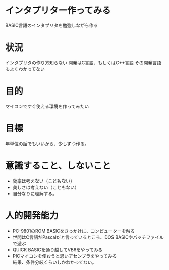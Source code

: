 # インタプリター作ってみる
BASIC言語のインタプリタを勉強しながら作る
# 状況
インタプリタの作り方知らない
開発はC言語、もしくはC++言語
その開発言語もよくわかってない
# 目的
マイコンですぐ使える環境を作ってみたい
# 目標
年単位の話でもいいから、少しずつ作る。
# 意識すること、しないこと
* 効率は考えない（こともない）
* 美しさは考えない（こともない）
* 自分なりに理解する。
# 人的開発能力
* PC-9801のROM BASICをきっかけに、コンピューターを触る
* 世間はC言語だPascalだと言っているところ、DOS BASICやバッチファイルで遊ぶ
* QUICK BASICを通り越してVB6をやってみる
* PICマイコンを使おうと思いアセンブラをやってみる  
結果、条件分岐くらいしかわかってない。
